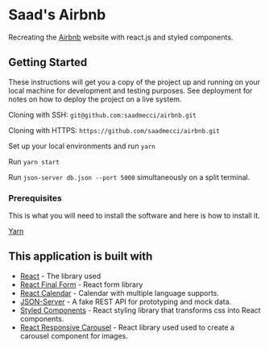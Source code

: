 # Saad's Airbnb
Recreating the [Airbnb](https://www.airbnb.com) website with react.js and styled components.
## Getting Started
These instructions will get you a copy of the project up and running on your local machine for development and testing purposes. See deployment for notes on how to deploy the project on a live system.

Cloning with SSH: `git@github.com:saadmecci/airbnb.git`

Cloning with HTTPS: `https://github.com/saadmecci/airbnb.git`

Set up your local environments and run `yarn`

Run `yarn start`

Run `json-server db.json --port 5000` simultaneously on a split terminal.

### Prerequisites
This is what you will need to install the software and here is how to install it.

[Yarn](https://classic.yarnpkg.com/en/docs/install/#mac-stable)

## This application is built with
* [React](https://reactjs.org) - The library used
* [React Final Form](https://final-form.org/react) - React form library
* [React Calendar](https://github.com/wojtekmaj/react-calendar) - Calendar with multiple language supports.
* [JSON-Server](https://github.com/typicode/json-server) - A fake REST API for prototyping and mock data.
* [Styled Components](https://styled-components.com) - React styling library that transforms css into React components.
* [React Responsive Carousel](https://github.com/leandrowd/react-responsive-carousel) - React library used used to create a carousel component for images.